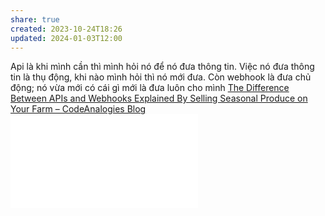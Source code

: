 ```yaml
---
share: true
created: 2023-10-24T18:26
updated: 2024-01-03T12:00
---
```


Api là khi mình cần thì mình hỏi nó để nó đưa thông tin. Việc nó đưa thông tin là thụ động, khi nào mình hỏi thì nó mới đưa. Còn webhook là đưa chủ động; nó vừa mới có cái gì mới là đưa luôn cho mình 
[The Difference Between APIs and Webhooks Explained By Selling Seasonal Produce on Your Farm – CodeAnalogies Blog](https://blog.codeanalogies.com/2018/03/05/the-difference-between-apis-and-webhooks-explained/)
![RapidAPI-Comics-eBook.pdf](../../assets/attachments/RapidAPI-Comics-eBook.pdf)